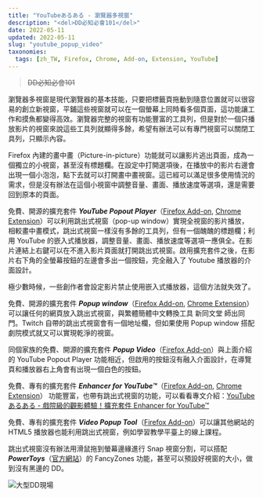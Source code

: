 ```yaml
---
title: "YouTubeあるある - 瀏覽器多視窗"
description: "<del>DD必知必會101</del>"
date: 2022-05-11
updated: 2022-05-11
slug: "youtube_popup_video"
taxonomies:
  tags: [zh_TW, Firefox, Chrome, Add-on, Extension, YouTube]
---
```


> <del>DD必知必會101</del>

瀏覽器多視窗是現代瀏覽器的基本技能，只要把標籤頁拖動到隨意位置就可以很容易的創立新視窗，平鋪這些視窗就可以在一個螢幕上同時看多個頁面，這功能讓工作和摸魚都變得高效。瀏覽器完整的視窗有功能豐富的工具列，但是對於一個只播放影片的視窗來說這些工具列就顯得多餘，希望有辦法可以有專門視窗可以關閉工具列，只顯示內容。

Firefox 內建的畫中畫（Picture-in-picture）功能就可以讓影片逃出頁面，成為一個獨立的小視窗，甚至沒有標題欄。在設定中打開選項後，在播放中的影片右邊會出現一個小泡泡，點下去就可以打開畫中畫視窗。這已經可以滿足很多使用情況的需求，但是沒有辦法在這個小視窗中調整音量、畫面、播放速度等選項，還是需要回到原本的頁面。

免費、開源的擴充套件 ***YouTube Popout Player***（[Firefox Add-on][YouTube Popout Player Firefox], [Chrome Extension][YouTube Popout Player Chrome]）可以利用跳出式視窗（pop-up window）實現全視窗的影片播放，相較畫中畫模式，跳出式視窗一樣沒有多餘的工具列，但有一個醜醜的標題欄；利用 YouTube 的嵌入式播放器，調整音量、畫面、播放速度等選項一應俱全。在影片連結上右鍵可以在不進入影片頁面就打開跳出式視窗。啟用擴充套件之後，在影片右下角的全螢幕按鈕的左邊會多出一個按鈕，完全融入了 Youtube 播放器的介面設計。

極少數時候，一些創作者會設定影片禁止使用嵌入式播放器，這個方法就失效了。

免費、開源的擴充套件 ***Popup window***（[Firefox Add-on][Popup window Firefox], [Chrome Extension][Popup window Chrome]）可以讓任何的網頁放入跳出式視窗，與繁體簡體中文轉換工具 新同文堂 師出同門。Twitch 自帶的跳出式視窗會有一個地址欄，但如果使用 Popup window 搭配劇院模式就又可以實現乾淨的視窗。

同個家族的免費、開源的擴充套件 ***Popup Video***（[Firefox Add-on][Popup Video Firefox]）與上面介紹的 YouTube Popout Player 功能相近，但啟用的按鈕沒有融入介面設計，在導覽頁和播放器右上角會有出現一個白色的按鈕。

免費、專有的擴充套件 ***Enhancer for YouTube™***（[Firefox Add-on][Enhancer for YouTube Firefox], [Chrome Extension][Enhancer for YouTube Chrome]） 功能豐富，也帶有跳出式視窗的功能，可以看看專文介紹：[YouTubeあるある - 戲院級的觀影體驗！擴充套件 Enhancer for YouTube™](@/posts/youtube_usages/YouTube_Enhancer_for_YouTube.md)

免費、專有的擴充套件 ***Video Popup Tool***（[Firefox Add-on][Video Popup Tool Firefox]）可以讓其他網站的 HTML5 播放器也能利用跳出式視窗，例如學習教學平臺上的線上課程。

跳出式視窗沒有辦法用滑鼠拖到螢幕邊緣進行 Snap 視窗分割，可以搭配 ***PowerToys***（[官方網站][PowerToys]）的 FancyZones 功能，甚至可以預設好視窗的大小，做到沒有黑邊的 DD。

![大型DD現場](/images/posts/YouTube_Popup_Video/YouTube_Popup_Video.png)

[YouTube Popout Player Firefox]: https://addons.mozilla.org/firefox/addon/youtube-popout-player/
[YouTube Popout Player Chrome]: https://chrome.google.com/webstore/detail/youtube-popout-player/kmfikkopdhmbdbkndkamabamlkkgkpod
[Popup window Firefox]: https://addons.mozilla.org/firefox/addon/popup-window/
[Popup window Chrome]: https://chrome.google.com/webstore/detail/popup-window/nnlippelgfbglbhiccffmnmlnhmbjjpe
[Popup Video Firefox]: https://addons.mozilla.org/firefox/addon/popup-video-webextension/
[Enhancer for YouTube Firefox]: https://addons.mozilla.org/firefox/addon/enhancer-for-youtube/
[Enhancer for YouTube Chrome]: https://chrome.google.com/webstore/detail/enhancer-for-youtube/ponfpcnoihfmfllpaingbgckeeldkhle
[Video Popup Tool Firefox]: https://addons.mozilla.org/firefox/addon/popup-tool/
[PowerToys]: https://docs.microsoft.com/zh-tw/windows/powertoys/install
